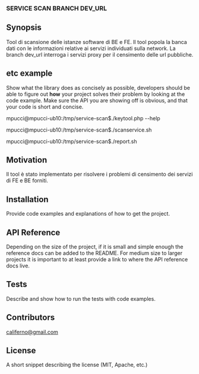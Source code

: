 ### SERVICE SCAN BRANCH DEV_URL  ###

## Synopsis

Tool di scansione delle istanze software di BE e FE.
Il tool popola la banca dati con le informazioni relative ai servizi individuati sulla network.
La branch dev_url interroga i servizi proxy per il censimento delle url pubbliche.

## etc example

Show what the library does as concisely as possible, developers should be able to figure out **how** your project solves their
problem by looking at the code example. Make sure the API you are showing off is obvious, and that your code is short and concise.

mpucci@mpucci-ub10:/tmp/service-scan$./keytool.php --help

mpucci@mpucci-ub10:/tmp/service-scan$./scanservice.sh

mpucci@mpucci-ub10:/tmp/service-scan$./report.sh


## Motivation

Il tool è stato implementato per risolvere i problemi di censimento dei servizi di FE e BE forniti.

## Installation

Provide code examples and explanations of how to get the project.

## API Reference

Depending on the size of the project, if it is small and simple enough the reference docs can be added to the README. For medium size to larger projects it is important to at least provide a link to where the API reference docs live.

## Tests

Describe and show how to run the tests with code examples.

## Contributors

califerno@gmail.com

## License

A short snippet describing the license (MIT, Apache, etc.)
